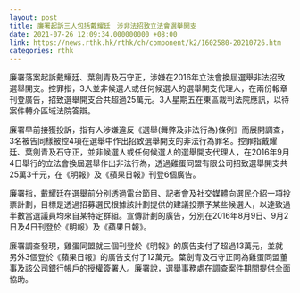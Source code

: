 ```yaml
---
layout: post
title: 廉署起訴三人包括戴耀廷　涉非法招致立法會選舉開支
date: 2021-07-26 12:09:34.000000000 +08:00
link: https://news.rthk.hk/rthk/ch/component/k2/1602580-20210726.htm
categories: rthk
---
```


廉署落案起訴戴耀廷、葉劍青及石守正，涉嫌在2016年立法會換屆選舉非法招致選舉開支。控罪指，3人並非候選人或任何候選人的選舉開支代理人，在兩份報章刊登廣告，招致選舉開支合共超過25萬元。3人星期五在東區裁判法院應訊，以待案件轉介區域法院答辯。

廉署早前接獲投訴，指有人涉嫌違反《選舉(舞弊及非法行為)條例》而展開調查，3名被告同樣被控4項在選舉中作出招致選舉開支的非法行為罪名。控罪指戴耀廷、葉劍青及石守正，並非候選人或任何候選人的選舉開支代理人，在2016年9月4日舉行的立法會換屆選舉作出非法行為，透過雞蛋同盟有限公司招致選舉開支共25萬3千元，在《明報》及《蘋果日報》刊登6個廣告。

廉署指，戴耀廷在選舉前分別透過電台節目、記者會及社交媒體向選民介紹一項投票計劃，目標是透過招募選民根據該計劃提供的建議投票予某些候選人，以達致過半數當選議員均來自某特定群組。宣傳計劃的廣告，分別在2016年8月9日、9月2日及4日刊登於《明報》及《蘋果日報》。

廉署調查發現，雞蛋同盟就三個刊登於《明報》的廣告支付了超過13萬元，並就另外3個登於《蘋果日報》的廣告支付了12萬元。葉劍青及石守正同為雞蛋同盟董事及該公司銀行帳戶的授權簽署人。廉署說，選舉事務處在調查案件期間提供全面協助。
